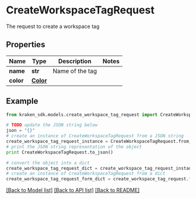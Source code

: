 # CreateWorkspaceTagRequest

The request to create a workspace tag

## Properties
Name | Type | Description | Notes
------------ | ------------- | ------------- | -------------
**name** | **str** | Name of the tag | 
**color** | [**Color**](Color.md) |  | 

## Example

```python
from kraken_sdk.models.create_workspace_tag_request import CreateWorkspaceTagRequest

# TODO update the JSON string below
json = "{}"
# create an instance of CreateWorkspaceTagRequest from a JSON string
create_workspace_tag_request_instance = CreateWorkspaceTagRequest.from_json(json)
# print the JSON string representation of the object
print CreateWorkspaceTagRequest.to_json()

# convert the object into a dict
create_workspace_tag_request_dict = create_workspace_tag_request_instance.to_dict()
# create an instance of CreateWorkspaceTagRequest from a dict
create_workspace_tag_request_form_dict = create_workspace_tag_request.from_dict(create_workspace_tag_request_dict)
```
[[Back to Model list]](../README.md#documentation-for-models) [[Back to API list]](../README.md#documentation-for-api-endpoints) [[Back to README]](../README.md)



